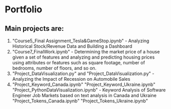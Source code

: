 # Portfolio
## Main projects are:  
1. "Course5_Final Assignment_Tesla&GameStop.ipynb" - Analyzing Historical Stock/Revenue Data and Building a Dashboard
2. "Course7_FinalWork.ipynb" - Determining the market price of a house given a set of features and analyzing and predicting housing prices using attributes or features such as square footage, number of bedrooms, number of floors, and so on. 
3. "Project_DataVisualization.py" and "Project_DataVisualization.py" - Analyzing the Impact of Recession on Automobile Sales
4. "Project_Keyword_Canada.ipynb"
      "Project_Keyword_Ukraine.ipynb"
      "Project_PythonDataVisualization.ipynb" - Keyword Analysis of Software Engineer Job Markets based on text analysis in Canada and Ukraine
      "Project_Tokens_Canada.ipynb"
      "Project_Tokens_Ukraine.ipynb"
